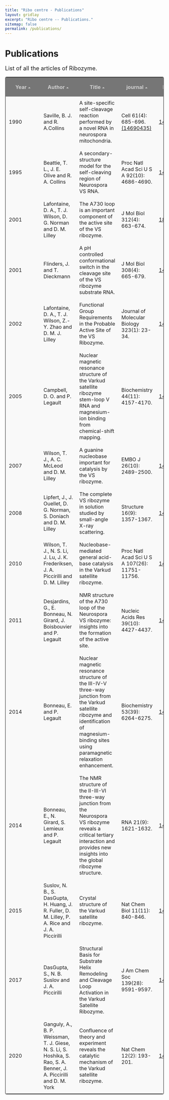 ```yaml
---
title: "Ribo centre - Publications"
layout: gridlay
excerpt: "Ribo centre -- Publications."
sitemap: false
permalink: /publications/
---
```


# Publications


<font size=4>List of all the articles of Ribozyme.<font><br>


<!--{% for publi in site.data.publist %}

{% assign even_odd = number_printed | modulo: 2 %}
{% if publi.highlight == 1 %}

{% if even_odd == 0 %}
<div class="row">
{% endif %}

<div class="col-sm-6 clearfix">
 <div class="well">
  <pubtit>{{ publi.title }}</pubtit>
  <img src="{{ site.url }}{{ site.baseurl }}/images/pubpic/{{ publi.image }}" class="img-responsive" width="33%" style="float: left" />
  <p>{{ publi.description }}</p>
  <p>{{ publi.authors }}</p>
  <p><em><strong><a href="{{ publi.link.url }}">{{ publi.link.display }}</a></strong></em></p>
  <p class="text-danger"><strong> {{ publi.news1 }}</strong></p>
  <p> {{ publi.news2 }}</p>
 </div>
</div>

{% assign number_printed = number_printed | plus: 1 %}

{% if even_odd == 1 %}
</div>
{% endif %}

{% endif %}
{% endfor %}

{% assign even_odd = number_printed | modulo: 2 %}
{% if even_odd == 1 %}
</div>
{% endif %}

<p> &nbsp; </p>


## Full List of publications

{% for publi in site.data.publist %}

  <b>{{ publi.title }}</b> <br />
  {{ publi.authors }} <br /><em><a href="{{ publi.link.url }}">{{ publi.link.display }}</a></em>

{% endfor %}-->


<!--rank the table-->

<html lang="en">
  <head>
    <meta charset="utf-8">
    <title>Sort table example</title>
    <style>
	    body {
			font-size: 14px;
			margin: 50px 30px;
      }
		  table {
        border: 2px solid #f8f8ff;
        border: 2px solid #767676;
		    border: 2px solid #767676;
		    border-radius: 5px;
		    background-color: #fff;
        }
		  th {
        background-color: #708090;
        background-color: #767676;
        background-color: #767676;
        color: rgba(255,255,255,0.66);
		    cursor: pointer;
        }
		  td {
		    background-color: #ffffff;
		    background-color: #f9f9f9;
		    background-color: #f9f9f9;
		    }		
		  th, td {
		  min-width: 90px;
		  padding: 10px 10px;
		}		
		  .arrow {
		  display: inline-block;
		  vertical-align: middle;
		  width: 0;
		  height: 0;
		  margin-left: 5px;
		  opacity: 0.66;
		}		
		  .arrow.asc {
		  border-left: 4px solid transparent;
		  border-right: 4px solid transparent;
		  border-bottom: 4px solid #fff;
		} 
		  .arrow.dsc {
		  border-left: 4px solid transparent;
		  border-right: 4px solid transparent;
		  border-top: 4px solid #fff;
		}
	  </style>
  </head>
    <body>
        <table id="table_id" class="table table-striped table-bordered" cellspacing="0" width="100%">
            <tr>
                <th id="th0" onclick="SortTable(this)" class="as">Year<span class="arrow asc"></span></th>
                <th id="th1" onclick="SortTable(this)" class="as">Author<span class="arrow asc"></span></th>
                <th id="th2" onclick="SortTable(this)" class="as">Title<span class="arrow asc"></span></th>
                <th id="th3" onclick="SortTable(this)" class="as">journal<span class="arrow asc"></span></th>
                <th id="th4" onclick="SortTable(this)" class="as">PDB ID<span class="arrow asc"></span></th>
                <th id="th5" onclick="SortTable(this)" class="as">ribozyme name<span class="arrow asc"></span></th>
       	        <th id="th6" onclick="SortTable(this)" class="as">description<span class="arrow asc"></span></th>
            </tr>
            <tr>
                <td name="td0">1990</td>
                <td name="td1">Saville, B. J. and R. A.Collins </td>
                <td name="td2">A site-specific self-cleavage reaction performed by a novel RNA in neurospora mitochondria.</td>
                <td name="td3">Cell 61(4): 685-696.<a href="https://www.ncbi.nlm.nih.gov/pubmed/14690435">(14690435)</a></td>
                <td name="td4"><a href="https://www.ncbi.nlm.nih.gov/pubmed/14690435">14690435</a></td>
                <td name="td5">VS ribozyme</td>
                <td name="td6">Discovery</td> 
           </tr>
           <tr>
                <td name="td0">1995</td>
                <td name="td1">Beattie, T. L., J. E. Olive and R. A. Collins</td>
                <td name="td2">A secondary-structure model for the self-cleaving region of Neurospora VS RNA.</td>
                <td name="td3">Proc Natl Acad Sci U S A 92(10): 4686-4690.</td>
                <td name="td4"><a href="https://www.ncbi.nlm.nih.gov/pubmed/14690435">14690435</a></td>
                <td name="td5">VS ribozyme</td>
                <td name="td6">Secondary structure</td>
           </tr>
           <tr>
                 <td name="td0">2001</td>
                 <td name="td1">Lafontaine, D. A., T. J. Wilson, D. G. Norman and D. M. Lilley</td>
                 <td name="td2">The A730 loop is an important component of the active site of the VS ribozyme.</td>
                 <td name="td3">J Mol Biol 312(4): 663-674.</td>
                 <td name="td4"><a href="https://www.ncbi.nlm.nih.gov/pubmed/18808125">18808125</a></td>
                 <td name="td5">VS ribozyme</td>
                 <td name="td6">A730 loop is important<br></td>
           </tr>
           <tr>
                 <td name="td0">2001</td>
                 <td name="td1">Flinders, J. and T. Dieckmann </td>
                 <td name="td2">A pH controlled conformational switch in the cleavage site of the VS ribozyme substrate RNA.</td>
                 <td name="td3"> J Mol Biol 308(4): 665-679.</td>
                 <td name="td4"><a href="https://www.ncbi.nlm.nih.gov/pubmed/14691255">14691255</a></td>
                 <td name="td5">VS ribozyme</td>
                 <td name="td6">NMR structure of the isolated substrate helix<br></td>
           </tr>
           <tr>
                 <td name="td0">2002</td>
                 <td name="td1">Lafontaine, D. A., T. J. Wilson, Z.-Y. Zhao and D. M. J. Lilley</td>
                 <td name="td2">Functional Group Requirements in the Probable Active Site of the VS Ribozyme.</td>
                 <td name="td3"> Journal of Molecular Biology 323(1): 23-34.</td>
                 <td name="td4"><a href="https://www.ncbi.nlm.nih.gov/pubmed/14691255">14691255</a></td>
                 <td name="td5">VS ribozyme</td>
                 <td name="td6">A756 is critical for catalysis<br></td>
           </tr>
           <tr>
                 <td name="td0">2005</td>
                 <td name="td1">Campbell, D. O. and P. Legault</td>
                 <td name="td2">Nuclear magnetic resonance structure of the Varkud satellite ribozyme stem-loop V RNA and magnesium-ion binding from chemical-shift mapping.</td>
                 <td name="td3">Biochemistry 44(11): 4157-4170.</td>
                 <td name="td4"><a href="https://www.ncbi.nlm.nih.gov/pubmed/14691255">14691255</a></td>
                 <td name="td5">VS ribozyme</td>
                 <td name="td6">NMR structure of SL5<br></td>
           </tr>
           <tr>
                 <td name="td0">2007</td>
                 <td name="td1">Wilson, T. J., A. C. McLeod and D. M. Lilley</td>
                 <td name="td2">A guanine nucleobase important for catalysis by the VS ribozyme.</td>
                 <td name="td3">EMBO J 26(10): 2489-2500.</td>
                 <td name="td4"><a href="https://www.ncbi.nlm.nih.gov/pubmed/14691255">14691255</a></td>
                 <td name="td5">VS ribozyme</td>
                 <td name="td6">G638 is critical for catalysis<br></td>
           </tr>
           <tr>
                 <td name="td0">2008</td>
                 <td name="td1">Lipfert, J., J. Ouellet, D. G. Norman, S. Doniach and D. M. Lilley</td>
                 <td name="td2">The complete VS ribozyme in solution studied by small-angle X-ray scattering.</td>
                 <td name="td3"> Structure 16(9): 1357-1367.</td>
                 <td name="td4"><a href="https://www.ncbi.nlm.nih.gov/pubmed/14691255">14691255</a></td>
                 <td name="td5">VS ribozyme</td>
                 <td name="td6">SAXS-deriverd structure<br></td>
           </tr>
           <tr>
                 <td name="td0">2010</td>
                 <td name="td1">Wilson, T. J., N. S. Li, J. Lu, J. K. Frederiksen, J. A. Piccirilli and D. M. Lilley</td>
                 <td name="td2">Nucleobase-mediated general acid-base catalysis in the Varkud satellite ribozyme.</td>
                 <td name="td3">Proc Natl Acad Sci U S A 107(26): 11751-11756.</td>
                 <td name="td4"><a href="https://www.ncbi.nlm.nih.gov/pubmed/14691255">14691255</a></td>
                 <td name="td5">VS ribozyme</td>
                 <td name="td6">A756 stabilizes leaving group<br></td>
           </tr>
           <tr>
                 <td name="td0">2011</td>
                 <td name="td1">Desjardins, G., E. Bonneau, N. Girard, J. Boisbouvier and P. Legault</td>
                 <td name="td2">NMR structure of the A730 loop of the Neurospora VS ribozyme: insights into the formation of the active site.</td>
                 <td name="td3">Nucleic Acids Res 39(10): 4427-4437.</td>
                 <td name="td4"><a href="https://www.ncbi.nlm.nih.gov/pubmed/14691255">14691255</a></td>
                 <td name="td5">VS ribozyme</td>
                 <td name="td6">NMR structure of A730 loop<br></td>
           </tr>
           <tr>
                 <td name="td0">2014</td>
                 <td name="td1">Bonneau, E. and P. Legault</td>
                 <td name="td2">Nuclear magnetic resonance structure of the III-IV-V three-way junction from the Varkud satellite ribozyme and identification of magnesium-binding sites using paramagnetic relaxation enhancement.</td>
                 <td name="td3"> Biochemistry 53(39): 6264-6275.</td>
                 <td name="td4"><a href="https://www.ncbi.nlm.nih.gov/pubmed/14691255">14691255</a></td>
                 <td name="td5">VS ribozyme</td>
                 <td name="td6">NMR structure of the III-IV-V three-way junction<br></td>
           </tr>
           <tr>
                 <td name="td0">2014</td>
                 <td name="td1">Bonneau, E., N. Girard, S. Lemieux and P. Legault</td>
                 <td name="td2">The NMR structure of the II-III-VI three-way junction from the Neurospora VS ribozyme reveals a critical tertiary interaction and provides new insights into the global ribozyme structure.</td>
                 <td name="td3">RNA 21(9): 1621-1632.</td>
                 <td name="td4"><a href="https://www.ncbi.nlm.nih.gov/pubmed/14691255">14691255</a></td>
                 <td name="td5">VS ribozyme</td>
                 <td name="td6">NMR structure of the II-III-VI three-way junction<br></td>
           </tr>
           <tr>
                 <td name="td0">2015</td>
                 <td name="td1">Suslov, N. B., S. DasGupta, H. Huang, J. R. Fuller, D. M. Lilley, P. A. Rice and J. A. Piccirilli</td>
                 <td name="td2">Crystal structure of the Varkud satellite ribozyme.</td>
                 <td name="td3">Nat Chem Biol 11(11): 840-846.</td>
                 <td name="td4"><a href="https://www.ncbi.nlm.nih.gov/pubmed/14691255">14691255</a></td>
                 <td name="td5">VS ribozyme</td>
                 <td name="td6">Crystal structure<br></td>
           </tr>
           <tr>
                 <td name="td0">2017</td>
                 <td name="td1">DasGupta, S., N. B. Suslov and J. A. Piccirilli</td>
                 <td name="td2">Structural Basis for Substrate Helix Remodeling and Cleavage Loop Activation in the Varkud Satellite Ribozyme.</td>
                 <td name="td3"> J Am Chem Soc 139(28): 9591-9597.</td>
                 <td name="td4"><a href="https://www.ncbi.nlm.nih.gov/pubmed/14691255">14691255</a></td>
                 <td name="td5">VS ribozyme</td>
                 <td name="td6">Crystal structure<br></td>
           </tr>
           <tr>
                 <td name="td0">2020</td>
                 <td name="td1">Ganguly, A., B. P. Weissman, T. J. Giese, N. S. Li, S. Hoshika, S. Rao, S. A. Benner, J. A. Piccirilli and D. M. York</td>
                 <td name="td2">Confluence of theory and experiment reveals the catalytic mechanism of the Varkud satellite ribozyme.</td>
                 <td name="td3">Nat Chem 12(2): 193-201.</td>
                 <td name="td4"><a href="https://www.ncbi.nlm.nih.gov/pubmed/14691255">14691255</a></td>
                 <td name="td5">VS ribozyme</td>
                 <td name="td6">Catalytic mechanism<br></td>
           </tr>
        </table>
    </body>
</html>
<script type="text/javascript"> 
    var tag=1;
    function SortTable(obj){
        var td0s=document.getElementsByName("td0");//得到id为td0的一串列表，下相同
        var td1s=document.getElementsByName("td1");
        var td2s=document.getElementsByName("td2");
        var td3s=document.getElementsByName("td3");
        var td4s=document.getElementsByName("td4");
        var td5s=document.getElementsByName("td5");
        var td6s=document.getElementsByName("td6");
        var tdArray0=[];
        var tdArray1=[];
        var tdArray2=[];
        var tdArray3=[];
        var tdArray4=[];
        var tdArray5=[];
        var tdArray6=[];
        for(var i=0;i<td0s.length;i++){
            tdArray0.push(td0s[i].innerHTML);
        }//每串都写到数组中
        for(var i=0;i<td1s.length;i++){
            tdArray1.push(td1s[i].innerHTML);
        }
        for(var i=0;i<td2s.length;i++){
            tdArray2.push(td2s[i].innerHTML);
        }
        for(var i=0;i<td3s.length;i++){
            tdArray3.push(td3s[i].innerHTML);
        }
        for(var i=0;i<td4s.length;i++){
            tdArray4.push(td4s[i].innerHTML);
        }
        for(var i=0;i<td5s.length;i++){
            tdArray5.push(td5s[i].innerHTML);
        }
        for(var i=0;i<td6s.length;i++){
            tdArray6.push(td6s[i].innerHTML);
        }
        var tds = document.getElementsByName("td" + obj.id.substr(2, 1));
        //得到当前传入对象的那一列
        var columnArray=[];
        for(var i=0;i<tds.length;i++){
            columnArray.push(tds[i].innerHTML);
        }//当前那一列都写入column这个栈，是逆序的
        var orginArray=[];
        for(var i=0;i<columnArray.length;i++){
            orginArray.push(columnArray[i]);
        }//将这一列的内容再存储一遍，一会原来列表修改以后，
        //通过比对值的方式对应到当前行的内容，实现同行内容一起修改
        columnArray.sort();   //排序后的新值，只排序了当前列
        for(var i=0;i<columnArray.length;i++){
            for(var j=0;j<orginArray.length;j++){
                if(orginArray[j]==columnArray[i]){
                    document.getElementsByName("td0")[i].innerHTML=tdArray0[j];
                    document.getElementsByName("td1")[i].innerHTML=tdArray1[j];
                    document.getElementsByName("td2")[i].innerHTML=tdArray2[j];
                    document.getElementsByName("td3")[i].innerHTML=tdArray3[j];
                    document.getElementsByName("td4")[i].innerHTML=tdArray4[j];
                    document.getElementsByName("td5")[i].innerHTML=tdArray5[j];
                    document.getElementsByName("td6")[i].innerHTML=tdArray6[j];
                    orginArray[j]=null;
                    break;
                }
            }
        }
    }
</script>

